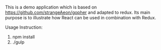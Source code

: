 This is a demo application which is based on https://github.com/strangeAeon/gopher and adapted to redux.
Its main purpose is to illustrate how React can be used in combination with Redux.

Usage Instruction:
1. npm install
2. ./gulp
